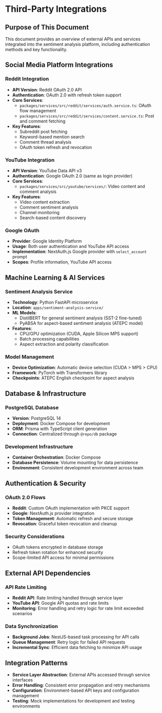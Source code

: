 # Third-Party Integrations

## Purpose of This Document

This document provides an overview of external APIs and services integrated into the sentiment analysis platform, including authentication methods and key functionality.

## Social Media Platform Integrations

### Reddit Integration

- **API Version**: Reddit OAuth 2.0 API
- **Authentication**: OAuth 2.0 with refresh token support
- **Core Services**:
  - `packages/services/src/reddit/services/auth.service.ts`: OAuth flow management
  - `packages/services/src/reddit/services/content.service.ts`: Post and comment fetching
- **Key Features**:
  - Subreddit post fetching
  - Keyword-based mention search
  - Comment thread analysis
  - OAuth token refresh and revocation

### YouTube Integration

- **API Version**: YouTube Data API v3
- **Authentication**: Google OAuth 2.0 (same as login provider)
- **Core Services**:
  - `packages/services/src/youtube/services/`: Video content and comment analysis
- **Key Features**:
  - Video content extraction
  - Comment sentiment analysis
  - Channel monitoring
  - Search-based content discovery

### Google OAuth

- **Provider**: Google Identity Platform
- **Usage**: Both user authentication and YouTube API access
- **Implementation**: NextAuth.js Google provider with `select_account` prompt
- **Scopes**: Profile information, YouTube API access

## Machine Learning & AI Services

### Sentiment Analysis Service

- **Technology**: Python FastAPI microservice
- **Location**: `apps/sentiment-analysis-service/`
- **ML Models**:
  - DistilBERT for general sentiment analysis (SST-2 fine-tuned)
  - PyABSA for aspect-based sentiment analysis (ATEPC model)
- **Features**:
  - CPU/GPU optimization (CUDA, Apple Silicon MPS support)
  - Batch processing capabilities
  - Aspect extraction and polarity classification

### Model Management

- **Device Optimization**: Automatic device selection (CUDA > MPS > CPU)
- **Framework**: PyTorch with Transformers library
- **Checkpoints**: ATEPC English checkpoint for aspect analysis

## Database & Infrastructure

### PostgreSQL Database

- **Version**: PostgreSQL 14
- **Deployment**: Docker Compose for development
- **ORM**: Prisma with TypeScript client generation
- **Connection**: Centralized through `@repo/db` package

### Development Infrastructure

- **Container Orchestration**: Docker Compose
- **Database Persistence**: Volume mounting for data persistence
- **Environment**: Consistent development environment across team

## Authentication & Security

### OAuth 2.0 Flows

- **Reddit**: Custom OAuth implementation with PKCE support
- **Google**: NextAuth.js provider integration
- **Token Management**: Automatic refresh and secure storage
- **Revocation**: Graceful token revocation and cleanup

### Security Considerations

- OAuth tokens encrypted in database storage
- Refresh token rotation for enhanced security
- Scope-limited API access for minimal permissions

## External API Dependencies

### API Rate Limiting

- **Reddit API**: Rate limiting handled through service layer
- **YouTube API**: Google API quotas and rate limits
- **Monitoring**: Error handling and retry logic for rate limit exceeded scenarios

### Data Synchronization

- **Background Jobs**: NestJS-based task processing for API calls
- **Queue Management**: Retry logic for failed API requests
- **Incremental Sync**: Efficient data fetching to minimize API usage

## Integration Patterns

- **Service Layer Abstraction**: External APIs accessed through service interfaces
- **Error Handling**: Consistent error propagation and retry mechanisms
- **Configuration**: Environment-based API keys and configuration management
- **Testing**: Mock implementations for development and testing environments
